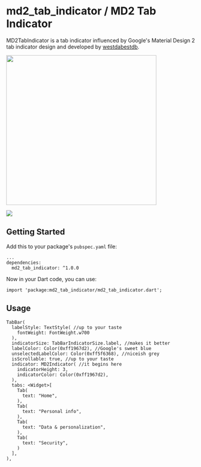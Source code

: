 # md2_tab_indicator / MD2 Tab Indicator

MD2TabIndicator is a tab indicator influenced by Google's Material Design 2 tab indicator design and developed by [westdabestdb](https://www.instagram.com/westdabestdb/).

<img src="https://i.imgur.com/uKuSnZT.png" width="400px"/>

![](https://media.giphy.com/media/PPhIdGzHV12zYdmOUk/giphy.gif)
## Getting Started
Add this to your package's `pubspec.yaml` file:
```
...
dependencies:
  md2_tab_indicator: ^1.0.0
```

Now in your Dart code, you can use:
```
import 'package:md2_tab_indicator/md2_tab_indicator.dart';
```

## Usage
```
TabBar(
  labelStyle: TextStyle( //up to your taste
    fontWeight: FontWeight.w700
  ),
  indicatorSize: TabBarIndicatorSize.label, //makes it better
  labelColor: Color(0xff1967d2), //Google's sweet blue
  unselectedLabelColor: Color(0xff5f6368), //niceish grey
  isScrollable: true, //up to your taste
  indicator: MD2Indicator( //it begins here
    indicatorHeight: 3,
    indicatorColor: Color(0xff1967d2),
  ),
  tabs: <Widget>[
    Tab(
      text: "Home",
    ),
    Tab(
      text: "Personal info",
    ),
    Tab(
      text: "Data & personalization",
    ),
    Tab(
      text: "Security",
    )
  ],
),
```
